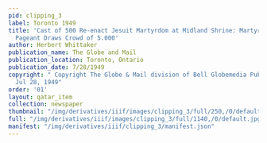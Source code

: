 ```yaml
---
pid: clipping_3
label: Toronto 1949
title: 'Cast of 500 Re-enact Jesuit Martyrdom at Midland Shrine: Martyrs'' Shrine
  Pageant Draws Crowd of 5.000'
author: Herbert Whittaker
publication_name: The Globe and Mail
publication_location: Toronto, Ontario
publication_date: 7/28/1949
copyright: " Copyright The Globe & Mail division of Bell Globemedia Publishing Inc.
  Jul 28, 1949"
order: '01'
layout: qatar_item
collection: newspaper
thumbnail: "/img/derivatives/iiif/images/clipping_3/full/250,/0/default.jpg"
full: "/img/derivatives/iiif/images/clipping_3/full/1140,/0/default.jpg"
manifest: "/img/derivatives/iiif/clipping_3/manifest.json"
---
```

